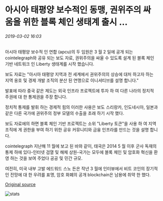 # 아시아 태평양 보수적인 동맹, 권위주의 싸움을 위한 블록 체인 생태계 출시 ...

###### 2019-03-02 16:03

아시아 태평양 보수적 인 연합 (apcu)의 두 임원은 3 월 2 일에 공개 되는 cointelegraph와 공유 되는 보도 자료, 권위주의을 싸울 수 있도록 설계 된 블록 체인 기반 네트워크 인 Liberty 생태계를 시작 했습니다.

보도 자료는 "아시아 태평양 지역과 전 세계에서 권위주의의 상승에 대처 하고자 하는 지역 옹호 및 경제 개발 조직의 분산 된 연맹으로 이니셔티브를 설명 합니다."

발표에 따라 중국 같은 제도는 외국 인프라 프로젝트에 투자 하 여 다른 나라의 정치적 주권에 대 한 통제권을 주장 합니다.

정치적 통제를 발휘 하는 경제적 힘의 이러한 사용은 보도 스리랑카, 인도네시아, 일본과 같은 다른 국가에 권위주의 정부 모델의 수출을 초래 하기 시작 했다.

보도 자료에의 하면 블록 체인 기반 프로젝트는 소위 "Liberty 토큰"을 사용 하 여 지역 조직에 게 권한을 부여 하기 위한 공유 커뮤니티와 금융 인프라를 만드는 것을 설명 합니다.

cointelegraph 지난해 11 월에 보고 된 바와 같이, 태국은 2014 5 월 이후 군사 독재의 통제 하에 있다-인터넷 검열 및 해체 상원-국가는 모두에 블록 체인 및 암호화 혁신을 환영 하는 것을 보여 주었다 공공 및 민간 규모.

여전히, 미국 내부 고발 에드워드 스노 든은 작년 3 월에 인터뷰에서 비트 코인의 장기적인 전망에 대 한 우려를 표명, 암호 화폐의 공개 blockchain은 남용에 취약 한 했다.

[Original source](https://cointelegraph.com/news/asia-pacific-conservative-union-launches-blockchain-ecosystem-to-fight-authoritarianism)

![stats](https://c.statcounter.com/11760860/0/a89fa40b/1/ "stats")